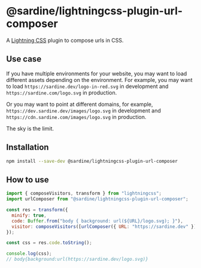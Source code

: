 # @sardine/lightningcss-plugin-url-composer

A [Lightning CSS](https://lightningcss.dev/) plugin to compose urls in CSS.

## Use case

If you have multiple environments for your website, you may want to load different assets depending on the environment. For example, you may want to load `https://sardine.dev/logo-in-red.svg` in development and `https://sardine.com/logo.svg` in production.

Or you may want to point at different domains, for example, `https://dev.sardine.dev/images/logo.svg` in development and `https://cdn.sardine.com/images/logo.svg` in production.

The sky is the limit.

## Installation

```bash
npm install --save-dev @sardine/lightningcss-plugin-url-composer
```

## How to use

```javascript
import { composeVisitors, transform } from "lightningcss";
import urlComposer from "@sardine/lightningcss-plugin-url-composer";

const res = transform({
  minify: true,
  code: Buffer.from("body { background: url(${URL}/logo.svg); }"),
  visitor: composeVisitors([urlComposer({ URL: "https://sardine.dev" })]),
});

const css = res.code.toString();

console.log(css);
// body{background:url(https://sardine.dev/logo.svg)}
```
